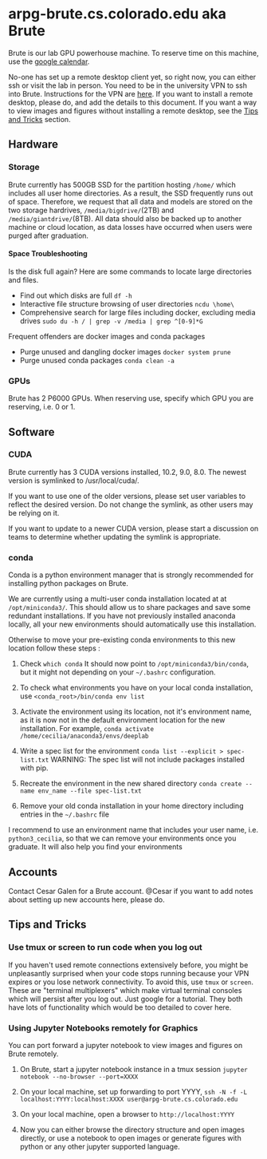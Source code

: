 # arpg-brute.cs.colorado.edu aka Brute

Brute is our lab GPU powerhouse machine. To reserve time on this machine, use the [google calendar](https://calendar.google.com/calendar/u/1?cid=Y29sb3JhZG8uZWR1X29jbWl0Njhjc21lMDg5dnQ4bW1odTIwN2dzQGdyb3VwLmNhbGVuZGFyLmdvb2dsZS5jb20).  

No-one has set up a remote desktop client yet, so right now, you can either ssh or visit the lab in person. You need to be in the university VPN to ssh into Brute. Instructions for the VPN are [here](https://oit.colorado.edu/services/network-internet-services/vpn). If you want to install a remote desktop, please do, and add the details to this document. If you want a way to view images and figures without installing a remote desktop, see the [Tips and Tricks](#tips-and-tricks) section.

## Hardware

### Storage 

Brute currently has 500GB SSD for the partition hosting `/home/` which includes all user home directories. As a result, the SSD frequently runs out of space. Therefore, we request that all data and models are stored on the two storage hardrives, `/media/bigdrive/`(2TB) and `/media/giantdrive/`(8TB). All data should also be backed up to another machine or cloud location, as data losses have occurred when users were purged after graduation. 

#### Space Troubleshooting

Is the disk full again? Here are some commands to locate large directories and files.

- Find out which disks are full `df -h`
- Interactive file structure browsing of user directories `ncdu \home\`
- Comprehensive search for large files including docker, excluding media drives `sudo du -h / | grep -v /media | grep ^[0-9]*G`

Frequent offenders are docker images and conda packages

- Purge unused and dangling docker images `docker system prune`
- Purge unused conda packages `conda clean -a`

### GPUs

Brute has 2 P6000 GPUs. When reserving use, specify which GPU you are reserving, i.e. 0 or 1.   

## Software

### CUDA

Brute currently has 3 CUDA versions installed, 10.2, 9.0, 8.0. The newest version is symlinked to /usr/local/cuda/. 

If you want to use one of the older versions, please set user variables to reflect the desired version. Do not change the symlink, as other users may be relying on it. 

If you want to update to a newer CUDA version, please start a discussion on teams to determine whether updating the symlink is appropriate. 

### conda

Conda is a python environment manager that is strongly recommended for installing python packages on Brute.

We are currently using a multi-user conda installation located at at `/opt/miniconda3/`. This should allow us to share packages and save some redundant installations. If you have not previously installed anaconda locally, all your new environments should automatically use this installation.

Otherwise to move your pre-existing conda environments to this new location follow these steps :

1. Check `which conda`  It should now point to `/opt/miniconda3/bin/conda`, but it might not depending on your `~/.bashrc` configuration.
	
2. To check what environments you have on your local conda installation, use `<conda_root>/bin/conda env list`
	
3. Activate the environment using its location, not it's environment name, as it is now not in the default environment location for the new installation. For example, `conda activate /home/cecilia/anaconda3/envs/deeplab`
	
4. Write a spec list for the environment `conda list --explicit > spec-list.txt` WARNING: The spec list will not include packages installed with pip.
	
5. Recreate the environment in the new shared directory `conda create --name env_name --file spec-list.txt`
		
6. Remove your old conda installation in your home directory including entries in the `~/.bashrc` file

I recommend to use an environment name that includes your user name, i.e. `python3_cecilia`, so that we can remove your environments once you graduate. It will also help you find your environments 

## Accounts

Contact Cesar Galen for a Brute account. @Cesar if you want to add notes about setting up new accounts here, please do.

## Tips and Tricks

### Use tmux or screen to run code when you log out

If you haven't used remote connections extensively before, you might be unpleasantly surprised when your code stops running because your VPN expires or you lose network connectivity. To avoid this, use `tmux` or `screen`. These are "terminal multiplexers" which make virtual terminal consoles which will persist after you log out. Just google for a tutorial. They both have lots of functionality which would be too detailed to cover here.

### Using Jupyter Notebooks remotely for Graphics

You can port forward a jupyter notebook to view images and figures on Brute remotely. 

1. On Brute, start a jupyter notebook instance in a tmux session `jupyter notebook --no-browser --port=XXXX`

2. On your local machine, set up forwarding to port YYYY, `ssh -N -f -L localhost:YYYY:localhost:XXXX user@arpg-brute.cs.colorado.edu`

3. On your local machine, open a browser to `http://localhost:YYYY` 

4. Now you can either browse the directory structure and open images directly, or use a notebook to open images or generate figures with python or any other jupyter supported language. 



